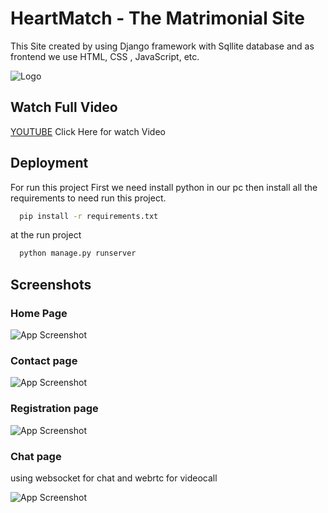 
# HeartMatch - The Matrimonial Site

This Site created by using Django framework with Sqllite database and as frontend we use HTML, CSS , JavaScript, etc. 



![Logo](https://helodeepakji.pythonanywhere.com/static/logo.png)


## Watch Full Video

[YOUTUBE](https://youtu.be/PnSCyIkfp50) Click Here for watch Video


## Deployment

For run this project 
First we need install python in our pc 
then install all the requirements to need run this project.
```bash
  pip install -r requirements.txt
```
at the run project
```bash
  python manage.py runserver
```

## Screenshots
### Home Page

![App Screenshot](https://helodeepakji.github.io/home/hearthome.png)

### Contact page
![App Screenshot](https://helodeepakji.github.io/home/heartcontact.png)

### Registration page
![App Screenshot](https://helodeepakji.github.io/home/heartregi.png)

### Chat page
using websocket for chat and webrtc for videocall

![App Screenshot](https://helodeepakji.github.io/home/heartchat.png)
